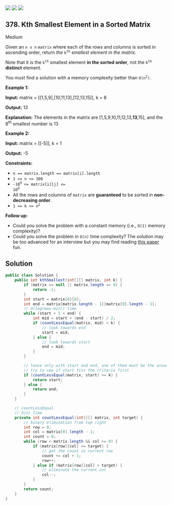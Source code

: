 [![](https://img.shields.io/github/stars/javadev/LeetCode-in-Java?label=Stars&style=flat-square)](https://github.com/javadev/LeetCode-in-Java)
[![](https://img.shields.io/github/forks/javadev/LeetCode-in-Java?label=Fork%20me%20on%20GitHub%20&style=flat-square)](https://github.com/javadev/LeetCode-in-Java/fork)
[![](https://img.shields.io/badge/-LeetCode%20in%20Kotlin-blue?style=flat-square)](https://github.com/javadev/LeetCode-in-Kotlin)

## 378\. Kth Smallest Element in a Sorted Matrix

Medium

Given an `n x n` `matrix` where each of the rows and columns is sorted in ascending order, return _the_ <code>k<sup>th</sup></code> _smallest element in the matrix_.

Note that it is the <code>k<sup>th</sup></code> smallest element **in the sorted order**, not the <code>k<sup>th</sup></code> **distinct** element.

You must find a solution with a memory complexity better than <code>O(n<sup>2</sup>)</code>.

**Example 1:**

**Input:** matrix = \[\[1,5,9],[10,11,13],[12,13,15]], k = 8

**Output:** 13

**Explanation:** The elements in the matrix are [1,5,9,10,11,12,13,**13**,15], and the 8<sup>th</sup> smallest number is 13

**Example 2:**

**Input:** matrix = \[\[-5]], k = 1

**Output:** -5

**Constraints:**

*   `n == matrix.length == matrix[i].length`
*   `1 <= n <= 300`
*   <code>-10<sup>9</sup> <= matrix[i][j] <= 10<sup>9</sup></code>
*   All the rows and columns of `matrix` are **guaranteed** to be sorted in **non-decreasing order**.
*   <code>1 <= k <= n<sup>2</sup></code>

**Follow up:**

*   Could you solve the problem with a constant memory (i.e., `O(1)` memory complexity)?
*   Could you solve the problem in `O(n)` time complexity? The solution may be too advanced for an interview but you may find reading [this paper](http://www.cse.yorku.ca/~andy/pubs/X+Y.pdf) fun.

## Solution

```java
public class Solution {
    public int kthSmallest(int[][] matrix, int k) {
        if (matrix == null || matrix.length == 0) {
            return -1;
        }
        int start = matrix[0][0];
        int end = matrix[matrix.length - 1][matrix[0].length - 1];
        // O(log(max-min)) time
        while (start + 1 < end) {
            int mid = start + (end - start) / 2;
            if (countLessEqual(matrix, mid) < k) {
                // look towards end
                start = mid;
            } else {
                // look towards start
                end = mid;
            }
        }

        // leave only with start and end, one of them must be the answer
        // try to see if start fits the criteria first
        if (countLessEqual(matrix, start) >= k) {
            return start;
        } else {
            return end;
        }
    }

    // countLessEqual
    // O(n) Time
    private int countLessEqual(int[][] matrix, int target) {
        // binary elimination from top right
        int row = 0;
        int col = matrix[0].length - 1;
        int count = 0;
        while (row < matrix.length && col >= 0) {
            if (matrix[row][col] <= target) {
                // get the count in current row
                count += col + 1;
                row++;
            } else if (matrix[row][col] > target) {
                // eliminate the current col
                col--;
            }
        }
        return count;
    }
}
```
